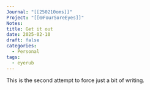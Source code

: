 ```yaml
---
Journal: "[[250210oms]]"
Project: "[[🤓FourSoreEyes]]"
Notes: 
title: Get it out
date: 2025-02-10
draft: false
categories:
  - Personal
tags:
  - eyerub
---
```


This is the second attempt to force just a bit of writing. 
